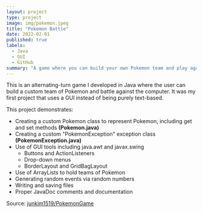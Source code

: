 ```yaml
---
layout: project
type: project
image: img/pokemon.jpeg
title: "Pokemon Battle"
date: 2022-02-01
published: true
labels:
  - Java
  - GUI
  - GitHub
summary: "A game where you can build your own Pokemon team and play against the computer"
---
```

This is an alternating-turn game I developed in Java where the user can build a custom team of Pokemon and battle against the computer.  It was my first project that uses a GUI instead of being purely text-based.

This project demonstrates:
- Creating a custom Pokemon class to represent Pokemon, including get and set methods **(Pokemon.java)**
- Creating a custom "PokemonException" exception class **(PokemonException.java)**
- Use of GUI tools including java.awt and javax.swing
  - Buttons and ActionListeners
  - Drop-down menus
  - BorderLayout and GridBagLayout
- Use of ArrayLists to hold teams of Pokemon
- Generating random events via random numbers
- Writing and saving files
- Proper JavaDoc comments and documentation

Source: <a href="https://github.com/junkim1519/PokemonGame"><i class="large github icon "></i>junkim1519/PokemonGame</a>
